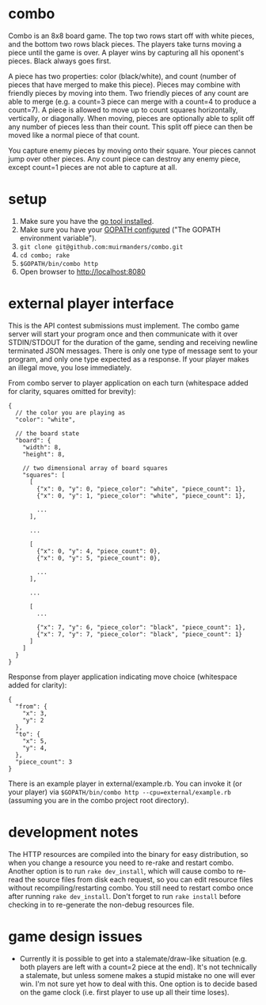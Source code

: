 # combo

Combo is an 8x8 board game. The top two rows start off with white pieces, and the bottom two rows black pieces. The players take turns moving a piece until the game is over. A player wins by capturing all his oponent's pieces. Black always goes first.

A piece has two properties: color (black/white), and count (number of pieces that have merged to make this piece). Pieces may combine with friendly pieces by moving into them. Two friendly pieces of any count are able to merge (e.g. a count=3 piece can merge with a count=4 to produce a count=7). A piece is allowed to move up to count squares horizontally, vertically, or diagonally.  When moving, pieces are optionally able to split off any number of pieces less than their count. This split off piece can then be moved like a normal piece of that count.

You capture enemy pieces by moving onto their square. Your pieces cannot jump over other pieces. Any count piece can destroy any enemy piece, except count=1 pieces are not able to capture at all.

# setup

1. Make sure you have the [go tool installed](https://golang.org/dl/).
1. Make sure you have your [GOPATH configured](https://golang.org/doc/code.html) ("The GOPATH environment variable").
1. `git clone git@github.com:muirmanders/combo.git`
1. `cd combo; rake`
1. `$GOPATH/bin/combo http`
1. Open browser to [http://localhost:8080](http://localhost:8080)

# external player interface

This is the API contest submissions must implement. The combo game server will start your program once and then communicate with it over STDIN/STDOUT for the duration of the game, sending and receiving newline terminated JSON messages. There is only one type of message sent to your program, and only one type expected as a response. If your player makes an illegal move, you lose immediately.

From combo server to player application on each turn (whitespace added for clarity, squares omitted for brevity):

    {
      // the color you are playing as
      "color": "white",

      // the board state
      "board": {
        "width": 8,
        "height": 8,

        // two dimensional array of board squares
        "squares": [
          [
            {"x": 0, "y": 0, "piece_color": "white", "piece_count": 1},
            {"x": 0, "y": 1, "piece_color": "white", "piece_count": 1},

            ...
          ],

          ...

          [
            {"x": 0, "y": 4, "piece_count": 0},
            {"x": 0, "y": 5, "piece_count": 0},

            ...
          ],

          ...

          [
            ...

            {"x": 7, "y": 6, "piece_color": "black", "piece_count": 1},
            {"x": 7, "y": 7, "piece_color": "black", "piece_count": 1}
          ]
        ]
      }
    }

Response from player application indicating move choice (whitespace added for clarity):

    {
      "from": {
        "x": 3,
        "y": 2
      },
      "to": {
        "x": 5,
        "y": 4,
      },
      "piece_count": 3
    }


There is an example player in external/example.rb. You can invoke it (or your player) via `$GOPATH/bin/combo http --cpu=external/example.rb` (assuming you are in the combo project root directory).

# development notes

The HTTP resources are compiled into the binary for easy distribution, so when you change a resource you need to re-rake and restart combo. Another option is to run `rake dev_install`, which will cause combo to re-read the source files from disk each request, so you can edit resource files without recompiling/restarting combo. You still need to restart combo once after running `rake dev_install`. Don't forget to run `rake install` before checking in to re-generate the non-debug resources file.

# game design issues

- Currently it is possible to get into a stalemate/draw-like situation (e.g. both players are left with a count=2 piece at the end). It's not technically a stalemate, but unless somene makes a stupid mistake no one will ever win. I'm not sure yet how to deal with this. One option is to decide based on the game clock (i.e. first player to use up all their time loses).
